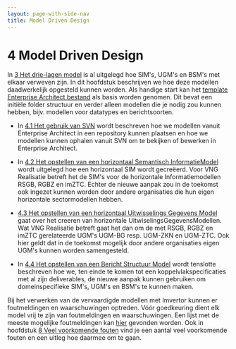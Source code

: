```yaml
---
layout: page-with-side-nav
title: Model Driven Design
---
```

# 4 Model Driven Design

In [3 Het drie-lagen model](./Drielagen-model.md) is al uitgelegd hoe SIM's, UGM's en BSM's met elkaar verweven zijn. In dit hoofdstuk beschrijven we hoe deze modellen daadwerkelijk opgesteld kunnen worden.
Als handige start kan het [template Enterprise Architect bestand](./bestanden/Standaard-basis.EAP) als basis worden genomen. Dit bevat een initiële folder structuur en verder alleen modellen die je nodig zou kunnen hebben, bijv. modellen voor datatypes en berichtsoorten.

- In [4.1 Het gebruik van SVN](./Gebruik-van-SVN) wordt beschreven hoe we modellen vanuit Enterprise Architect in een repository kunnen plaatsen en hoe we modellen kunnen ophalen vanuit SVN om te bekijken of bewerken in Enterprise Architect.  

- In [4.2 Het opstellen van een horizontaal Semantisch InformatieModel](./Opstellen-SIM.md) wordt uitgelegd hoe een horizontaal SIM wordt gecreëerd.
Voor VNG Realisatie betreft het de SIM's voor de horizontale Informatiemodellen RSGB, RGBZ en imZTC. Echter de nieuwe aanpak zou in de toekomst ook ingezet kunnen worden door andere organisaties die hun eigen horizontale sectormodellen hebben.

- [4.3 Het opstellen van een horizontaal Uitwisselings Gegevens Model](./Opstellen-UGM.md) gaat over het creeren van horizontale UitwiselingsGegevensModellen.
Wat VNG Realisatie betreft gaat het dan om de met RSGB, RGBZ en imZTC gerelateerde UGM's UGM-BG resp. UGM-ZKN en UGM-ZTC.
Ook hier geldt dat in de toekomst mogelijk door andere organisaties eigen UGM's kunnen worden samengesteld.

- In [4.4 Het opstellen van een Bericht Structuur Model](./Opstellen-BSM.md) wordt tenslotte beschreven hoe we, ten einde te komen tot een koppelvlakspecificaties met al zijn deliverables, de nieuwe aanpak kunnen gebruiken om domeinspecifieke SIM's, UGM's en BSM's te kunnen maken.

Bij het verwerken van de vervaardigde modellen met Imvertor kunnen er foutmeldingen en waarschuwingen optreden. Vóór goedkeuring dient elk model vrij te zijn van foutmeldingen en waarschuwingen. Een lijst met de meeste mogelijke foutmeldingen kan  [hier](https://imvertor.armatiek.nl/imvertor-executor/dashboard/wikis/msg) gevonden worden. Ook in hoofdstuk [8 Veel voorkomende fouten](./Veelvoorkomende-fouten.md) vind je een aantal veel voorkomende fouten en een uitleg hoe daarmee om te gaan.
